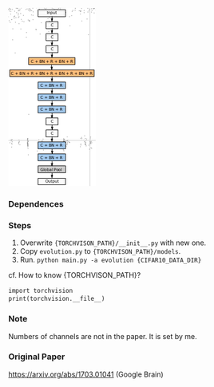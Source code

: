 ![alt](fig_network.png)

### Dependences


### Steps
1. Overwrite `{TORCHVISON_PATH}/__init__.py` with new one.
2. Copy `evolution.py` to `{TORCHVISON_PATH}/models`.
3. Run.
`python main.py -a evolution {CIFAR10_DATA_DIR}`

cf. How to know {TORCHVISON_PATH}?
```
import torchvision
print(torchvision.__file__)
```


### Note
Numbers of channels are not in the paper. It is set by me.


### Original Paper
https://arxiv.org/abs/1703.01041 (Google Brain)
